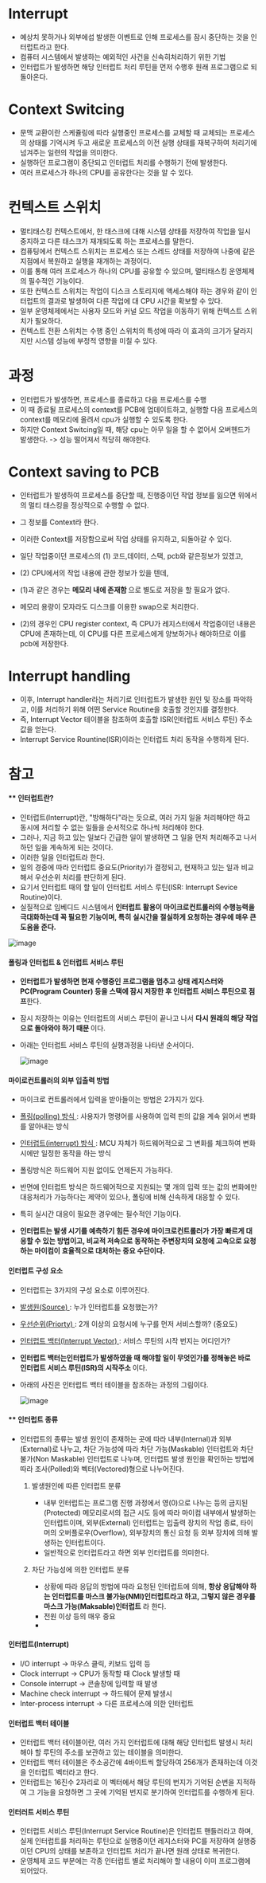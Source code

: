 <h1> Interrupt </h1>

- 예상치 못하거나 외부에섭 발생한 이벤트로 인해 프로세스를 잠시 중단하는 것을 인터럽트라고 한다.
- 컴퓨터 시스템에서 발생하는 예외적인 사건을 신속히처리하기 위한 기법
- 인터럽트가 발생하면 해당 인터럽트 처리 루틴을 먼저 수행후 원래 프로그램으로 되돌아온다.

<h1> Context Switcing </h1>

- 문맥 교환이란 스케쥴링에 따라 실행중인 프로세스를 교체할 때 교체되는 프로세스의 상태를 기억시켜 두고 새로운 프로세스의 이전 실행 상태를 재복구하여 처리기에 넘겨주는 일련의 작업을 의미한다.
- 실행하던 프로그램이 중단되고 인터럽트 처리를 수행하기 전에 발생한다.
- 여러 프로세스가 하나의 CPU를 공유한다는 것을 알 수 있다.


<h1> 컨텍스트 스위치 </h1>

- 멀티태스킹 컨텍스트에서, 한 태스크에 대해 시스템 상태를 저장하여 작업을 일시 중지하고 다른 태스크가 재개되도록 하는 프로세스를 말한다.
- 컴퓨팅에서 컨텍스트 스위치는 프로세스 또는 스레드 상태를 저장하여 나중에 같은 지점에서 복원하고 실행을 재개하는 과정이다.
- 이를 통해 여러 프로세스가 하나의 CPU를 공유할 수 있으며, 멀티태스킹 운영체제의 필수적인 기능이다.
- 또한 컨텍스트 스위치는 작업이 디스크 스토리지에 액세스해야 하는 경우와 같이 인터럽트의 결과로 발생하여 다른 작업에 대 CPU 시간을 확보할 수 있다.
- 일부 운영체제에서는 사용자 모드와 커널 모드 작업을 이동하기 위해 컨텍스트 스위치가 필요하다.
- 컨텍스트 전환 스위치는 수행 중인 스위치의 특성에 따라 이 효과의 크기가 달라지지만 시스템 성능에 부정적 영향을 미칠 수 있다.
<H1> 과정 </H1>

- 인터럽트가 발생하면, 프로세스를 종료하고 다음 프로세스를 수행
- 이 때 종료될 프로세스의 context를 PCB에 업데이트하고, 실행할 다음 프로세스의 context를 메모리에 올려서 cpu가 실행할 수 있도록 한다.
- 하지만 Context Switcing일 때, 해당 cpu는 아무 일을 할 수 없어서 오버헨드가 발생한다. -> 성능 떨어져서 적당히 해야한다.

<h1> Context saving to PCB </h1>

- 인터럽트가 발생하여 프로세스를 중단할 때, 진행중이던 작업 정보를 잃으면 위에서의 멀티 태스킹을 정상적으로 수행할 수 없다.
- 그 정보를 Context라 한다.
- 이러한 Context를 저장함으로써 작업 상태를 유지하고, 되돌아갈 수 있다.

- 일단 작업중이던 프로세스의 (1) 코드,데이터, 스택, pcb와 같은정보가 있겠고,
- (2) CPU에서의 작업 내용에 관한 정보가 있을 텐데,

- (1)과 같은 경우는 <b> 메모리 내에 존재함 </b> 으로 별도로 저장을 할 필요가 없다.
- 메모리 용량이 모자라도 디스크를 이용한 swap으로 처리한다.

- (2)의 경우인 CPU register context, 즉 CPU가 레지스터에서 작업중이던 내용은 CPU에 존재하는데, 이 CPU를 다른 프로세스에게 양보하거나 해야하므로 이를 pcb에 저장한다.

<h1> Interrupt handling </h1>

- 이후, Interrupt handler라는 처리기로 인터럽트가 발생한 원인 및 장소를 파악하고, 이를 처리하기 위해 어떤 Service Routine을 호출할 것인지를 결정한다.
- 즉, Interrupt Vector 테이블을 참조하여 호출할 ISR(인터럽트 서비스 루틴) 주소 값을 얻는다.
- Interrupt Service Rountine(ISR)이라는 인터럽트 처리 동작을 수행하게 된다.


<H1> 참고 </H1>

<h4> ** 인터럽트란? </h4>

- 인터럽트(Interrupt)란, "방해하다"라는 듯으로, 여러 가지 일을 처리해야만 하고 동시에 처리할 수 없는 일들을 순서적으로 하나씩 처리해야 한다.
- 그러나, 지금 하고 있는 일보다 긴급한 일이 발생하면 그 일을 먼저 처리해주고 나서 하던 일을 계속하게 되는 것이다.
- 이러한 일을 인터럽트라 한다.
- 일의 경중에 따라 인터럽트 중요도(Priority)가 결정되고, 현재하고 있는 일과 비교해서 우선순위 처리를 판단하게 된다.
- 요기서 인터럽트 때의 할 일이 인터럽트 서비스 루틴(ISR: Interrupt Sevice Routine)이다.
- 실질적으로 임베디드 시스템에서 <b> 인터럽트 활용이 마이크로컨트롤러의 수행능력을 극대화하는데 꼭 필요한 기능이며, 특히 실시간을 절실하게 요청하는 경우에 매우 큰 도움을 준다. </b>

![image](https://github.com/youbeen2798/Deep-CS-study_for_interview/assets/62228401/08b37e4c-ec1e-4236-be16-5179a1c9baca)


<h4> 폴링과 인터럽트 & 인터럽트 서비스 루틴 </h4>

- <b> 인터럽트가 발생하면 현재 수행중인 프로그램을 멈추고 상태 레지스터와 PC(Program Counter) 등을 스택에 잠시 저장한 후 인터럽트 서비스 루틴으로 점프</b>한다.
- 잠시 저장하는 이유는 인터럽트의 서비스 루틴이 끝나고 나서 <b> 다시 원래의 해당 작업으로 돌아와야 하기 때문 </b> 이다.
- 아래는 인터럽트 서비스 루틴의 실행과정을 나타낸 순서이다.

  ![image](https://github.com/youbeen2798/Deep-CS-study_for_interview/assets/62228401/f18a5a4f-f645-4390-909d-ad28522b7922)


<h4> 마이로컨트롤러의 외부 입출력 방법 </h4>

- 마이크로 컨트롤러에서 입력을 받아들이는 방법은 2가지가 있다.
- <u> 폴링(polling) 방식 </u> : 사용자가 명령어를 사용하여 입력 핀의 값을 계속 읽어서 변화를 알아내는 방식
- <u> 인터럽트(interrupt) 방식 </u> : MCU 자체가 하드웨어적으로 그 변화를 체크하여 변화시에만 일정한 동작을 하는 방식

- 폴링방식은 하드웨어 지원 없이도 언제든지 가능하다.
- 반면에 인터럽트 방식은 하드웨어적으로 지원되는 몇 개의 입력 또는 값의 변화에만 대응처리가 가능하다는 제약이 있으나, 폴링에 비해 신속하게 대응할 수 있다.
- 특히 실시간 대응이 필요한 경우에는 필수적인 기능이다.
- <b> 인터럽트는 발생 시기를 예측하기 힘든 경우에 마이크로컨트롤러가 가장 빠르게 대응할 수 있는 방법이고, 비교적 저속으로 동작하는 주변장치의 요청에 고속으로 요청하는 마이컴이 효율적으로 대처하는 중요 수단이다. </b>

<h4> 인터럽트 구성 요소 </h4>

- 인터럽트는 3가지의 구성 요소로 이루어진다.

- <u> 발생원(Source) </u> : 누가 인터럽트를 요청했는가?
- <u> 우선순위(Priorty) </u> : 2개 이상의 요청시에 누구를 먼저 서비스할까? (중요도)
- <u> 인터럽트 백터(Interrupt Vector) </u> : 서비스 루틴의 시작 번지는 어디인가?

- <b> 인터럽트 백터는인터럽트가 발생하였을 때 해야할 일이 무엇인가를 정해놓은 바로 인터럽트 서비스 루틴(ISR)의 시작주소 </b>이다.
- 아래의 사진은 인터럽트 백터 테이블을 참조하는 과정의 그림이다.

  ![image](https://github.com/youbeen2798/Deep-CS-study_for_interview/assets/62228401/bd639ab4-b407-48fb-a396-7b98f327c43f)

<h4> ** 인터럽트 종류 </h4>

- 인터럽트의 종류는 발생 원인이 존재하는 곳에 따라 내부(Internal)과 외부(External)로 나누고, 차단 가능성에 따라 차단 가능(Maskable) 인터럽트와 차단 불가(Non Maskable) 인터럽트로 나누며, 인터럽트 발생 원인을 확인하는 방법에 따라 조사(Polled)와 벡터(Vectored)형으로 나누어진다.

  1. 발생원인에 따른 인터럽트 분류

      - 내부 인터럽트는 프로그램 진행 과정에서 영(0)으로 나누는 등의 금지된(Protected) 메모리로서의 접근 시도 등에 따라 마이컴 내부에서 발생하는 인터럽트이며, 외부(External) 인터럽트는 입출력 장치의 작업 종료, 타이머의 오버플로우(Overflow), 외부장치의 통신 요청 등 외부 장치에 의해 발생하는 인터럽트이다.
      - 일반적으로 인터럽트라고 하면 외부 인터럽트를 의미한다.
  2. 차단 가능성에 의한 인터럽트 분류

       - 상황에 따라 응답의 방법에 따라 요청된 인터럽트에 의해, <b> 항상 응답해야 하는 인터럽트를 마스크 불가능(NMI)인터럽트라고 하고, 그렇지 않은 경우를 마스크 가능(Maksable)인터럽트</b> 라 한다.
       - 전원 이상 등의 매우 중요
       - 
<h4> 인터럽트(Interrupt) </h4>

- I/O interrupt
    -> 마우스 클릭, 키보드 입력 등
- Clock interrupt
    -> CPU가 동작할 때 Clock 발생할 때
- Console interrupt
    -> 콘솔창에 입력할 때 발생
- Machine check interrupt
    -> 하드웨어 문제 발생시
- Inter-process interrupt
    -> 다른 프로세스에 의한 인터럽트

  
<h4> 인터럽트 백터 테이블 </h4>

- 인터럽트 백터 테이블이란, 여러 가지 인터럽트에 대해 해당 인터럽트 발생시 처리해야 할 루틴의 주소를 보관하고 있는 테이블을 의미한다.
- 인터럽트 백터 테이블은 주소공간에 4바이트씩 할당하여 256개가 존재하는데 이것을 인터럽트 벡터라고 한다.
- 인터럽트는 16진수 2자리로 이 벡터에서 해당 루틴의 번지가 기억된 순번을 지적하여 그 기능을 요청하면 그 곳에 기억된 번지로 분기하여 인터럽트를 수행하게 된다.

<h4> 인터러트 서비스 루틴 </h4>

- 인터럽트 서비스 루틴(Interrupt Service Routine)은 인터럽트 핸들러라고 하며, 실제 인터럽트를 처리하는 루틴으로 실행중이던 레지스터와 PC를 저장하여 실행중이던 CPU의 상태를 보존하고 인터럽트 처리가 끝나면 원래 상태로 복귀한다.
- 운영체제 코드 부분에는 각종 인터럽트 별로 처리해야 할 내용이 이미 프로그램에 되어있다.
